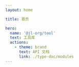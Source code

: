 ```yaml
---
layout: home

title: 首页

hero:
  name: '@jl-org/tool'
  text: 工具库
  actions:
    - theme: brand
      text: API 文档
      link: ./type-doc/modules
---
```

